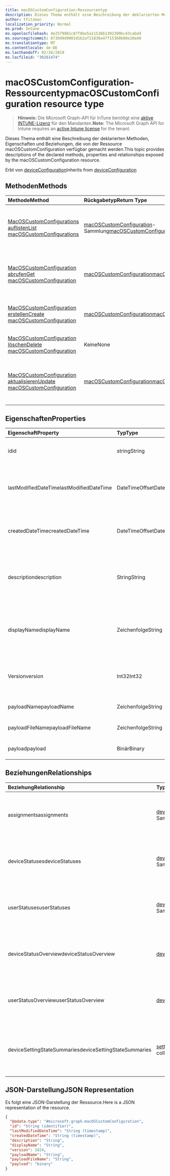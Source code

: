 ```yaml
---
title: macOSCustomConfiguration-Ressourcentyp
description: Dieses Thema enthält eine Beschreibung der deklarierten Methoden, Eigenschaften und Beziehungen, die von der Ressource macOSCustomConfiguration verfügbar gemacht werden.
author: tfitzmac
localization_priority: Normal
ms.prod: Intune
ms.openlocfilehash: 4e2579881c87f8be5a11536b1392399bc43cabd4
ms.sourcegitcommit: 873b99d9001d1b2af21836e47f15360b08e10a40
ms.translationtype: MT
ms.contentlocale: de-DE
ms.lasthandoff: 02/26/2019
ms.locfileid: "30261474"
---
```

# <a name="macoscustomconfiguration-resource-type"></a><span data-ttu-id="a78d7-103">macOSCustomConfiguration-Ressourcentyp</span><span class="sxs-lookup"><span data-stu-id="a78d7-103">macOSCustomConfiguration resource type</span></span>

> <span data-ttu-id="a78d7-104">**Hinweis:** Die Microsoft Graph-API für InTune benötigt eine [aktive INTUNE-Lizenz](https://go.microsoft.com/fwlink/?linkid=839381) für den Mandanten.</span><span class="sxs-lookup"><span data-stu-id="a78d7-104">**Note:** The Microsoft Graph API for Intune requires an [active Intune license](https://go.microsoft.com/fwlink/?linkid=839381) for the tenant.</span></span>

<span data-ttu-id="a78d7-105">Dieses Thema enthält eine Beschreibung der deklarierten Methoden, Eigenschaften und Beziehungen, die von der Ressource macOSCustomConfiguration verfügbar gemacht werden.</span><span class="sxs-lookup"><span data-stu-id="a78d7-105">This topic provides descriptions of the declared methods, properties and relationships exposed by the macOSCustomConfiguration resource.</span></span>


<span data-ttu-id="a78d7-106">Erbt von [deviceConfiguration](../resources/intune-deviceconfig-deviceconfiguration.md)</span><span class="sxs-lookup"><span data-stu-id="a78d7-106">Inherits from [deviceConfiguration](../resources/intune-deviceconfig-deviceconfiguration.md)</span></span>

## <a name="methods"></a><span data-ttu-id="a78d7-107">Methoden</span><span class="sxs-lookup"><span data-stu-id="a78d7-107">Methods</span></span>
|<span data-ttu-id="a78d7-108">Methode</span><span class="sxs-lookup"><span data-stu-id="a78d7-108">Method</span></span>|<span data-ttu-id="a78d7-109">Rückgabetyp</span><span class="sxs-lookup"><span data-stu-id="a78d7-109">Return Type</span></span>|<span data-ttu-id="a78d7-110">Beschreibung</span><span class="sxs-lookup"><span data-stu-id="a78d7-110">Description</span></span>|
|:---|:---|:---|
|[<span data-ttu-id="a78d7-111">MacOSCustomConfigurations auflisten</span><span class="sxs-lookup"><span data-stu-id="a78d7-111">List macOSCustomConfigurations</span></span>](../api/intune-deviceconfig-macoscustomconfiguration-list.md)|<span data-ttu-id="a78d7-112">[macOSCustomConfiguration](../resources/intune-deviceconfig-macoscustomconfiguration.md)-Sammlung</span><span class="sxs-lookup"><span data-stu-id="a78d7-112">[macOSCustomConfiguration](../resources/intune-deviceconfig-macoscustomconfiguration.md) collection</span></span>|<span data-ttu-id="a78d7-113">Auflisten von Eigenschaften und Beziehungen der [macOSCustomConfiguration](../resources/intune-deviceconfig-macoscustomconfiguration.md)-Objekte.</span><span class="sxs-lookup"><span data-stu-id="a78d7-113">List properties and relationships of the [macOSCustomConfiguration](../resources/intune-deviceconfig-macoscustomconfiguration.md) objects.</span></span>|
|[<span data-ttu-id="a78d7-114">MacOSCustomConfiguration abrufen</span><span class="sxs-lookup"><span data-stu-id="a78d7-114">Get macOSCustomConfiguration</span></span>](../api/intune-deviceconfig-macoscustomconfiguration-get.md)|[<span data-ttu-id="a78d7-115">macOSCustomConfiguration</span><span class="sxs-lookup"><span data-stu-id="a78d7-115">macOSCustomConfiguration</span></span>](../resources/intune-deviceconfig-macoscustomconfiguration.md)|<span data-ttu-id="a78d7-116">Lesen von Eigenschaften und Beziehungen des [macOSCustomConfiguration](../resources/intune-deviceconfig-macoscustomconfiguration.md)-Objekts.</span><span class="sxs-lookup"><span data-stu-id="a78d7-116">Read properties and relationships of the [macOSCustomConfiguration](../resources/intune-deviceconfig-macoscustomconfiguration.md) object.</span></span>|
|[<span data-ttu-id="a78d7-117">MacOSCustomConfiguration erstellen</span><span class="sxs-lookup"><span data-stu-id="a78d7-117">Create macOSCustomConfiguration</span></span>](../api/intune-deviceconfig-macoscustomconfiguration-create.md)|[<span data-ttu-id="a78d7-118">macOSCustomConfiguration</span><span class="sxs-lookup"><span data-stu-id="a78d7-118">macOSCustomConfiguration</span></span>](../resources/intune-deviceconfig-macoscustomconfiguration.md)|<span data-ttu-id="a78d7-119">Erstellen eines neuen [macOSCustomConfiguration](../resources/intune-deviceconfig-macoscustomconfiguration.md)-Objekts.</span><span class="sxs-lookup"><span data-stu-id="a78d7-119">Create a new [macOSCustomConfiguration](../resources/intune-deviceconfig-macoscustomconfiguration.md) object.</span></span>|
|[<span data-ttu-id="a78d7-120">MacOSCustomConfiguration löschen</span><span class="sxs-lookup"><span data-stu-id="a78d7-120">Delete macOSCustomConfiguration</span></span>](../api/intune-deviceconfig-macoscustomconfiguration-delete.md)|<span data-ttu-id="a78d7-121">Keine</span><span class="sxs-lookup"><span data-stu-id="a78d7-121">None</span></span>|<span data-ttu-id="a78d7-122">Löscht ein [MacOSCustomConfiguration](../resources/intune-deviceconfig-macoscustomconfiguration.md)-Objekt.</span><span class="sxs-lookup"><span data-stu-id="a78d7-122">Deletes a [macOSCustomConfiguration](../resources/intune-deviceconfig-macoscustomconfiguration.md).</span></span>|
|[<span data-ttu-id="a78d7-123">MacOSCustomConfiguration aktualisieren</span><span class="sxs-lookup"><span data-stu-id="a78d7-123">Update macOSCustomConfiguration</span></span>](../api/intune-deviceconfig-macoscustomconfiguration-update.md)|[<span data-ttu-id="a78d7-124">macOSCustomConfiguration</span><span class="sxs-lookup"><span data-stu-id="a78d7-124">macOSCustomConfiguration</span></span>](../resources/intune-deviceconfig-macoscustomconfiguration.md)|<span data-ttu-id="a78d7-125">Aktualisieren der Eigenschaften eines [macOSCustomConfiguration](../resources/intune-deviceconfig-macoscustomconfiguration.md)-Objekts.</span><span class="sxs-lookup"><span data-stu-id="a78d7-125">Update the properties of a [macOSCustomConfiguration](../resources/intune-deviceconfig-macoscustomconfiguration.md) object.</span></span>|

## <a name="properties"></a><span data-ttu-id="a78d7-126">Eigenschaften</span><span class="sxs-lookup"><span data-stu-id="a78d7-126">Properties</span></span>
|<span data-ttu-id="a78d7-127">Eigenschaft</span><span class="sxs-lookup"><span data-stu-id="a78d7-127">Property</span></span>|<span data-ttu-id="a78d7-128">Typ</span><span class="sxs-lookup"><span data-stu-id="a78d7-128">Type</span></span>|<span data-ttu-id="a78d7-129">Beschreibung</span><span class="sxs-lookup"><span data-stu-id="a78d7-129">Description</span></span>|
|:---|:---|:---|
|<span data-ttu-id="a78d7-130">id</span><span class="sxs-lookup"><span data-stu-id="a78d7-130">id</span></span>|<span data-ttu-id="a78d7-131">string</span><span class="sxs-lookup"><span data-stu-id="a78d7-131">String</span></span>|<span data-ttu-id="a78d7-132">Schlüssel der Entität</span><span class="sxs-lookup"><span data-stu-id="a78d7-132">Key of the entity.</span></span> <span data-ttu-id="a78d7-133">Geerbt von [deviceConfiguration](../resources/intune-deviceconfig-deviceconfiguration.md).</span><span class="sxs-lookup"><span data-stu-id="a78d7-133">Inherited from [deviceConfiguration](../resources/intune-deviceconfig-deviceconfiguration.md)</span></span>|
|<span data-ttu-id="a78d7-134">lastModifiedDateTime</span><span class="sxs-lookup"><span data-stu-id="a78d7-134">lastModifiedDateTime</span></span>|<span data-ttu-id="a78d7-135">DateTimeOffset</span><span class="sxs-lookup"><span data-stu-id="a78d7-135">DateTimeOffset</span></span>|<span data-ttu-id="a78d7-136">Datum und Uhrzeit der letzten Änderung des Objekts.</span><span class="sxs-lookup"><span data-stu-id="a78d7-136">DateTime the object was last modified.</span></span> <span data-ttu-id="a78d7-137">Geerbt von [deviceConfiguration](../resources/intune-deviceconfig-deviceconfiguration.md).</span><span class="sxs-lookup"><span data-stu-id="a78d7-137">Inherited from [deviceConfiguration](../resources/intune-deviceconfig-deviceconfiguration.md)</span></span>|
|<span data-ttu-id="a78d7-138">createdDateTime</span><span class="sxs-lookup"><span data-stu-id="a78d7-138">createdDateTime</span></span>|<span data-ttu-id="a78d7-139">DateTimeOffset</span><span class="sxs-lookup"><span data-stu-id="a78d7-139">DateTimeOffset</span></span>|<span data-ttu-id="a78d7-140">Datum und Uhrzeit der Erstellung des Objekts.</span><span class="sxs-lookup"><span data-stu-id="a78d7-140">DateTime the object was created.</span></span> <span data-ttu-id="a78d7-141">Geerbt von [deviceConfiguration](../resources/intune-deviceconfig-deviceconfiguration.md).</span><span class="sxs-lookup"><span data-stu-id="a78d7-141">Inherited from [deviceConfiguration](../resources/intune-deviceconfig-deviceconfiguration.md)</span></span>|
|<span data-ttu-id="a78d7-142">description</span><span class="sxs-lookup"><span data-stu-id="a78d7-142">description</span></span>|<span data-ttu-id="a78d7-143">String</span><span class="sxs-lookup"><span data-stu-id="a78d7-143">String</span></span>|<span data-ttu-id="a78d7-144">Beschreibung der Gerätekonfiguration (vom Administrator festgelegt).</span><span class="sxs-lookup"><span data-stu-id="a78d7-144">Admin provided description of the Device Configuration.</span></span> <span data-ttu-id="a78d7-145">Geerbt von [deviceConfiguration](../resources/intune-deviceconfig-deviceconfiguration.md).</span><span class="sxs-lookup"><span data-stu-id="a78d7-145">Inherited from [deviceConfiguration](../resources/intune-deviceconfig-deviceconfiguration.md)</span></span>|
|<span data-ttu-id="a78d7-146">displayName</span><span class="sxs-lookup"><span data-stu-id="a78d7-146">displayName</span></span>|<span data-ttu-id="a78d7-147">Zeichenfolge</span><span class="sxs-lookup"><span data-stu-id="a78d7-147">String</span></span>|<span data-ttu-id="a78d7-148">Name der Gerätekonfiguration (vom Administrator festgelegt).</span><span class="sxs-lookup"><span data-stu-id="a78d7-148">Admin provided name of the device configuration.</span></span> <span data-ttu-id="a78d7-149">Geerbt von [deviceConfiguration](../resources/intune-deviceconfig-deviceconfiguration.md).</span><span class="sxs-lookup"><span data-stu-id="a78d7-149">Inherited from [deviceConfiguration](../resources/intune-deviceconfig-deviceconfiguration.md)</span></span>|
|<span data-ttu-id="a78d7-150">Version</span><span class="sxs-lookup"><span data-stu-id="a78d7-150">version</span></span>|<span data-ttu-id="a78d7-151">Int32</span><span class="sxs-lookup"><span data-stu-id="a78d7-151">Int32</span></span>|<span data-ttu-id="a78d7-152">Version der Gerätekonfiguration.</span><span class="sxs-lookup"><span data-stu-id="a78d7-152">Version of the device configuration.</span></span> <span data-ttu-id="a78d7-153">Geerbt von [deviceConfiguration](../resources/intune-deviceconfig-deviceconfiguration.md).</span><span class="sxs-lookup"><span data-stu-id="a78d7-153">Inherited from [deviceConfiguration](../resources/intune-deviceconfig-deviceconfiguration.md)</span></span>|
|<span data-ttu-id="a78d7-154">payloadName</span><span class="sxs-lookup"><span data-stu-id="a78d7-154">payloadName</span></span>|<span data-ttu-id="a78d7-155">Zeichenfolge</span><span class="sxs-lookup"><span data-stu-id="a78d7-155">String</span></span>|<span data-ttu-id="a78d7-156">Name, der dem Benutzer angezeigt wird</span><span class="sxs-lookup"><span data-stu-id="a78d7-156">Name that is displayed to the user.</span></span>|
|<span data-ttu-id="a78d7-157">payloadFileName</span><span class="sxs-lookup"><span data-stu-id="a78d7-157">payloadFileName</span></span>|<span data-ttu-id="a78d7-158">Zeichenfolge</span><span class="sxs-lookup"><span data-stu-id="a78d7-158">String</span></span>|<span data-ttu-id="a78d7-159">Name der Nutzlastdatei (\*.mobileconfig</span><span class="sxs-lookup"><span data-stu-id="a78d7-159">Payload file name (\*.mobileconfig</span></span> | <span data-ttu-id="a78d7-160">\*.xml)</span><span class="sxs-lookup"><span data-stu-id="a78d7-160">\*.xml).</span></span>|
|<span data-ttu-id="a78d7-161">payload</span><span class="sxs-lookup"><span data-stu-id="a78d7-161">payload</span></span>|<span data-ttu-id="a78d7-162">Binär</span><span class="sxs-lookup"><span data-stu-id="a78d7-162">Binary</span></span>|<span data-ttu-id="a78d7-163">Nutzlast</span><span class="sxs-lookup"><span data-stu-id="a78d7-163">Payload.</span></span> <span data-ttu-id="a78d7-164">(UTF8-codiertes Bytearray)</span><span class="sxs-lookup"><span data-stu-id="a78d7-164">(UTF8 encoded byte array)</span></span>|

## <a name="relationships"></a><span data-ttu-id="a78d7-165">Beziehungen</span><span class="sxs-lookup"><span data-stu-id="a78d7-165">Relationships</span></span>
|<span data-ttu-id="a78d7-166">Beziehung</span><span class="sxs-lookup"><span data-stu-id="a78d7-166">Relationship</span></span>|<span data-ttu-id="a78d7-167">Typ</span><span class="sxs-lookup"><span data-stu-id="a78d7-167">Type</span></span>|<span data-ttu-id="a78d7-168">Beschreibung</span><span class="sxs-lookup"><span data-stu-id="a78d7-168">Description</span></span>|
|:---|:---|:---|
|<span data-ttu-id="a78d7-169">assignments</span><span class="sxs-lookup"><span data-stu-id="a78d7-169">assignments</span></span>|<span data-ttu-id="a78d7-170">[deviceConfigurationAssignment](../resources/intune-deviceconfig-deviceconfigurationassignment.md)-Sammlung</span><span class="sxs-lookup"><span data-stu-id="a78d7-170">[deviceConfigurationAssignment](../resources/intune-deviceconfig-deviceconfigurationassignment.md) collection</span></span>|<span data-ttu-id="a78d7-171">Liste der Zuweisungen für das Gerätekonfigurationsprofil.</span><span class="sxs-lookup"><span data-stu-id="a78d7-171">The list of assignments for the device configuration profile.</span></span> <span data-ttu-id="a78d7-172">Geerbt von [deviceConfiguration](../resources/intune-deviceconfig-deviceconfiguration.md).</span><span class="sxs-lookup"><span data-stu-id="a78d7-172">Inherited from [deviceConfiguration](../resources/intune-deviceconfig-deviceconfiguration.md)</span></span>|
|<span data-ttu-id="a78d7-173">deviceStatuses</span><span class="sxs-lookup"><span data-stu-id="a78d7-173">deviceStatuses</span></span>|<span data-ttu-id="a78d7-174">[deviceConfigurationDeviceStatus](../resources/intune-deviceconfig-deviceconfigurationdevicestatus.md)-Sammlung</span><span class="sxs-lookup"><span data-stu-id="a78d7-174">[deviceConfigurationDeviceStatus](../resources/intune-deviceconfig-deviceconfigurationdevicestatus.md) collection</span></span>|<span data-ttu-id="a78d7-175">Installationsstatus der Gerätekonfiguration nach Gerät.</span><span class="sxs-lookup"><span data-stu-id="a78d7-175">Device configuration installation status by device.</span></span> <span data-ttu-id="a78d7-176">Geerbt von [deviceConfiguration](../resources/intune-deviceconfig-deviceconfiguration.md).</span><span class="sxs-lookup"><span data-stu-id="a78d7-176">Inherited from [deviceConfiguration](../resources/intune-deviceconfig-deviceconfiguration.md)</span></span>|
|<span data-ttu-id="a78d7-177">userStatuses</span><span class="sxs-lookup"><span data-stu-id="a78d7-177">userStatuses</span></span>|<span data-ttu-id="a78d7-178">[deviceConfigurationUserStatus](../resources/intune-deviceconfig-deviceconfigurationuserstatus.md)-Sammlung</span><span class="sxs-lookup"><span data-stu-id="a78d7-178">[deviceConfigurationUserStatus](../resources/intune-deviceconfig-deviceconfigurationuserstatus.md) collection</span></span>|<span data-ttu-id="a78d7-179">Installationsstatus der Gerätekonfiguration nach Benutzer.</span><span class="sxs-lookup"><span data-stu-id="a78d7-179">Device configuration installation status by user.</span></span> <span data-ttu-id="a78d7-180">Geerbt von [deviceConfiguration](../resources/intune-deviceconfig-deviceconfiguration.md).</span><span class="sxs-lookup"><span data-stu-id="a78d7-180">Inherited from [deviceConfiguration](../resources/intune-deviceconfig-deviceconfiguration.md)</span></span>|
|<span data-ttu-id="a78d7-181">deviceStatusOverview</span><span class="sxs-lookup"><span data-stu-id="a78d7-181">deviceStatusOverview</span></span>|[<span data-ttu-id="a78d7-182">deviceConfigurationDeviceOverview</span><span class="sxs-lookup"><span data-stu-id="a78d7-182">deviceConfigurationDeviceOverview</span></span>](../resources/intune-deviceconfig-deviceconfigurationdeviceoverview.md)|<span data-ttu-id="a78d7-183">Übersicht über den Status der Gerätekonfiguration nach Gerät. Geerbt von [deviceConfiguration](../resources/intune-deviceconfig-deviceconfiguration.md).</span><span class="sxs-lookup"><span data-stu-id="a78d7-183">Device Configuration devices status overview Inherited from [deviceConfiguration](../resources/intune-deviceconfig-deviceconfiguration.md)</span></span>|
|<span data-ttu-id="a78d7-184">userStatusOverview</span><span class="sxs-lookup"><span data-stu-id="a78d7-184">userStatusOverview</span></span>|[<span data-ttu-id="a78d7-185">deviceConfigurationUserOverview</span><span class="sxs-lookup"><span data-stu-id="a78d7-185">deviceConfigurationUserOverview</span></span>](../resources/intune-deviceconfig-deviceconfigurationuseroverview.md)|<span data-ttu-id="a78d7-186">Übersicht über den Status der Gerätekonfiguration nach Benutzer. Geerbt von [deviceConfiguration](../resources/intune-deviceconfig-deviceconfiguration.md).</span><span class="sxs-lookup"><span data-stu-id="a78d7-186">Device Configuration users status overview Inherited from [deviceConfiguration](../resources/intune-deviceconfig-deviceconfiguration.md)</span></span>|
|<span data-ttu-id="a78d7-187">deviceSettingStateSummaries</span><span class="sxs-lookup"><span data-stu-id="a78d7-187">deviceSettingStateSummaries</span></span>|<span data-ttu-id="a78d7-188"> [settingStateDeviceSummary](../resources/intune-deviceconfig-settingstatedevicesummary.md)-Sammlung</span><span class="sxs-lookup"><span data-stu-id="a78d7-188">[settingStateDeviceSummary](../resources/intune-deviceconfig-settingstatedevicesummary.md) collection</span></span>|<span data-ttu-id="a78d7-189">Übersicht über den Einstellungsstatus für die Gerätekonfiguration nach Gerät. Geerbt von [deviceConfiguration](../resources/intune-deviceconfig-deviceconfiguration.md)</span><span class="sxs-lookup"><span data-stu-id="a78d7-189">Device Configuration Setting State Device Summary Inherited from [deviceConfiguration](../resources/intune-deviceconfig-deviceconfiguration.md)</span></span>|

## <a name="json-representation"></a><span data-ttu-id="a78d7-190">JSON-Darstellung</span><span class="sxs-lookup"><span data-stu-id="a78d7-190">JSON Representation</span></span>
<span data-ttu-id="a78d7-191">Es folgt eine JSON-Darstellung der Ressource.</span><span class="sxs-lookup"><span data-stu-id="a78d7-191">Here is a JSON representation of the resource.</span></span>
<!-- {
  "blockType": "resource",
  "keyProperty": "id",
  "@odata.type": "microsoft.graph.macOSCustomConfiguration"
}
-->
``` json
{
  "@odata.type": "#microsoft.graph.macOSCustomConfiguration",
  "id": "String (identifier)",
  "lastModifiedDateTime": "String (timestamp)",
  "createdDateTime": "String (timestamp)",
  "description": "String",
  "displayName": "String",
  "version": 1024,
  "payloadName": "String",
  "payloadFileName": "String",
  "payload": "binary"
}
```



